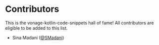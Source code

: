 # Contributors

This is the vonage-kotlin-code-snippets hall of fame! All contributors are eligible to be added to this list.

- Sina Madani ([@SMadani](https://github.com/SMadani))
